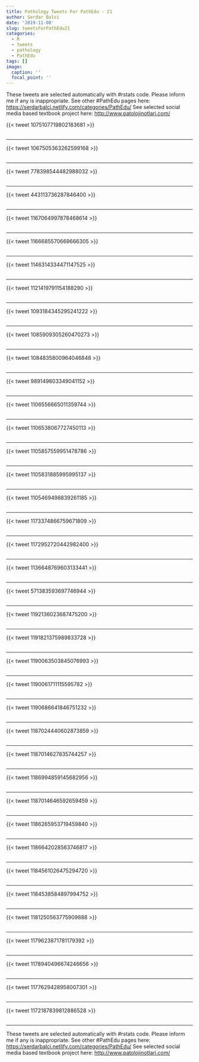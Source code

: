 ```yaml
---
title: Pathology Tweets For PathEdu - 21
author: Serdar Balci
date: '2019-11-08'
slug: tweetsForPathEdu21
categories:
  - R
  - tweets
  - pathology
  - PathEdu
tags: []
image:
  caption: ''
  focal_point: ''
---
```



These tweets are selected automatically with #rstats code. Please inform me if any is inappropriate.
See other #PathEdu pages here: https://serdarbalci.netlify.com/categories/PathEdu/ 
See selected social media based textbook project here: http://www.patolojinotlari.com/

{{< tweet 1075107719802183681 >}}
<br>
<br>
<hr>
{{< tweet 1067505363262599168 >}}
<br>
<br>
<hr>
{{< tweet 778398544482988032 >}}
<br>
<br>
<hr>
{{< tweet 443113736287846400 >}}
<br>
<br>
<hr>
{{< tweet 1167064997878468614 >}}
<br>
<br>
<hr>
{{< tweet 1166685570669666305 >}}
<br>
<br>
<hr>
{{< tweet 1146314334471147525 >}}
<br>
<br>
<hr>
{{< tweet 1121419791154188290 >}}
<br>
<br>
<hr>
{{< tweet 1093184345295241222 >}}
<br>
<br>
<hr>
{{< tweet 1085909305260470273 >}}
<br>
<br>
<hr>
{{< tweet 1084835800964046848 >}}
<br>
<br>
<hr>
{{< tweet 989149603349041152 >}}
<br>
<br>
<hr>
{{< tweet 1106556665011359744 >}}
<br>
<br>
<hr>
{{< tweet 1106538067727450113 >}}
<br>
<br>
<hr>
{{< tweet 1105857559951478786 >}}
<br>
<br>
<hr>
{{< tweet 1105831885995995137 >}}
<br>
<br>
<hr>
{{< tweet 1105469498839261185 >}}
<br>
<br>
<hr>
{{< tweet 1173374866759671809 >}}
<br>
<br>
<hr>
{{< tweet 1172952720442982400 >}}
<br>
<br>
<hr>
{{< tweet 1136648769603133441 >}}
<br>
<br>
<hr>
{{< tweet 571383593697746944 >}}
<br>
<br>
<hr>
{{< tweet 1192136023687475200 >}}
<br>
<br>
<hr>
{{< tweet 1191821375989833728 >}}
<br>
<br>
<hr>
{{< tweet 1190063503845076993 >}}
<br>
<br>
<hr>
{{< tweet 1190061711115595782 >}}
<br>
<br>
<hr>
{{< tweet 1190686641846751232 >}}
<br>
<br>
<hr>
{{< tweet 1187024440602873859 >}}
<br>
<br>
<hr>
{{< tweet 1187014627835744257 >}}
<br>
<br>
<hr>
{{< tweet 1186994859145682956 >}}
<br>
<br>
<hr>
{{< tweet 1187014646592659459 >}}
<br>
<br>
<hr>
{{< tweet 1186265953719459840 >}}
<br>
<br>
<hr>
{{< tweet 1186642028563746817 >}}
<br>
<br>
<hr>
{{< tweet 1184561026475294720 >}}
<br>
<br>
<hr>
{{< tweet 1184538584897994752 >}}
<br>
<br>
<hr>
{{< tweet 1181250563775909888 >}}
<br>
<br>
<hr>
{{< tweet 1179623871781179392 >}}
<br>
<br>
<hr>
{{< tweet 1178940496674246656 >}}
<br>
<br>
<hr>
{{< tweet 1177629428958007301 >}}
<br>
<br>
<hr>
{{< tweet 1172187839812886528 >}}
<br>
<br>
<hr>


These tweets are selected automatically with #rstats code. Please inform me if any is inappropriate.
See other #PathEdu pages here: https://serdarbalci.netlify.com/categories/PathEdu/ 
See selected social media based textbook project here: http://www.patolojinotlari.com/
